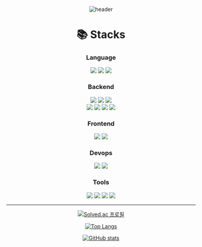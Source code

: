 <div align=center>
 
![header](https://capsule-render.vercel.app/api?type=waving&color=gradient&customColorList=2,3,4,12,19,21,22,24,30&height=150&section=header&text=KKG&fontAlignY=30&fontSize=55)
  
# 📚 Stacks
### Language
<img src="https://img.shields.io/badge/java-007396?style=for-the-badge&logo=java&logoColor=white">
<img src="https://img.shields.io/badge/python-3776AB?style=for-the-badge&logo=python&logoColor=white">
<img src="https://img.shields.io/badge/javascript-F7DF1E?style=for-the-badge&logo=javascript&logoColor=black">

### Backend
<img src="https://img.shields.io/badge/spring-6DB33F?style=for-the-badge&logo=spring&logoColor=white">
<img src="https://img.shields.io/badge/spring_boot-6DB33F?style=for-the-badge&logo=springboot&logoColor=white">
<img src="https://img.shields.io/badge/spring_security-6DB33F?style=for-the-badge&logo=springsecurity&logoColor=white">
<br>
<img src="https://img.shields.io/badge/spring_data_jpa-6DB33F?style=for-the-badge">
<img src="https://img.shields.io/badge/spring_rest_docs-6DB33F?style=for-the-badge">
<img src="https://img.shields.io/badge/mysql-4479A1?style=for-the-badge&logo=mysql&logoColor=white">
<img src="https://img.shields.io/badge/redis-DC382D?style=for-the-badge&logo=redis&logoColor=white">

### Frontend
<img src="https://img.shields.io/badge/html5-E34F26?style=for-the-badge&logo=html5&logoColor=white">
<img src="https://img.shields.io/badge/css-1572B6?style=for-the-badge&logo=css3&logoColor=white">

### Devops
<img src="https://img.shields.io/badge/linux-FCC624?style=for-the-badge&logo=linux&logoColor=black">
<img src="https://img.shields.io/badge/aws-232F3E?style=for-the-badge&logo=aws&logoColor=white">
  
### Tools
<img src="https://img.shields.io/badge/github-181717?style=for-the-badge&logo=github&logoColor=white">
<img src="https://img.shields.io/badge/git-F05032?style=for-the-badge&logo=git&logoColor=white">
<img src="https://img.shields.io/badge/IntelliJ_IDEA-000000?style=for-the-badge&logo=intellij-idea&logoColor=white">
<img src="https://img.shields.io/badge/gradle-02303A?style=for-the-badge&logo=gradle&logoColor=white">
  
---

[![Solved.ac 프로필](http://mazassumnida.wtf/api/v2/generate_badge?boj=kkg0510)](https://solved.ac/profile/kkg0510)

[![Top Langs](https://github-readme-stats.vercel.app/api/top-langs/?username=kkg5&show_icons=true&icon_color=004386&layout=compact&theme=tokyonight)](#none)

[![GitHub stats](https://github-readme-stats.vercel.app/api?username=kkg5&show_icons=true&theme=tokyonight)](#none)

</div>
  
<!--
**kkg5/kkg5** is a ✨ _special_ ✨ repository because its `README.md` (this file) appears on your GitHub profile.

Here are some ideas to get you started:

- 🔭 I’m currently working on ...
- 🌱 I’m currently learning ...
- 👯 I’m looking to collaborate on ...
- 🤔 I’m looking for help with ...
- 💬 Ask me about ...
- 📫 How to reach me: ...
- 😄 Pronouns: ...
- ⚡ Fun fact: ...
-->

